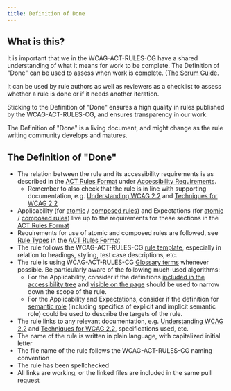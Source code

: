 ```yaml
---
title: Definition of Done
---
```


## What is this?

It is important that we in the WCAG-ACT-RULES-CG have a shared understanding of what it means for work to be complete. The Definition of "Done" can be used to assess when work is complete. ([The Scrum Guide](https://www.scrumguides.org/scrum-guide.html#artifact-transparency-done).

It can be used by rule authors as well as reviewers as a checklist to assess whether a rule is done or if it needs another iteration.

Sticking to the Definition of "Done" ensures a high quality in rules published by the WCAG-ACT-RULES-CG, and ensures transparency in our work.

The Definition of "Done" is a living document, and might change as the rule writing community develops and matures.

## The Definition of "Done"

- The relation between the rule and its accessibility requirements is as described in the [ACT Rules Format](https://www.w3.org/TR/act-rules-format/) under [Accessibility Requirements](https://www.w3.org/TR/act-rules-format/#structure-accessibility-requirements).
  - Remember to also check that the rule is in line with supporting documentation, e.g. [Understanding WCAG 2.2](https://www.w3.org/WAI/WCAG22/Understanding/) and [Techniques for WCAG 2.2](https://www.w3.org/WAI/WCAG22/Techniques/)
- Applicability (for [atomic](https://www.w3.org/TR/act-rules-format/#test-applicability) / [composed rules](https://www.w3.org/TR/act-rules-format/#aggregation-applicability)) and Expectations (for [atomic](https://www.w3.org/TR/act-rules-format/#test-expectations) / [composed rules](https://www.w3.org/TR/act-rules-format/#aggregation-expectations)) live up to the requirements for these sections in the [ACT Rules Format](https://www.w3.org/TR/act-rules-format/)
- Requirements for use of atomic and composed rules are followed, see [Rule Types](https://www.w3.org/TR/act-rules-format/#rule-types) in the [ACT Rules Format](https://www.w3.org/TR/act-rules-format/)
- The rule follows the WCAG-ACT-RULES-CG [rule template](/design/rule-template.html), especially in relation to headings, styling, test case descriptions, etc.
- The rule is using WCAG-ACT-RULES-CG [Glossary terms](https://act-rules.github.io/glossary) whenever possible. Be particularly aware of the following much-used algorithms:
  - For the Applicability, consider if the definitions [included in the accessibility tree](#included-in-the-accessibility-tree) and [visible on the page](#visible-on-the-page) should be used to narrow down the scope of the rule.
  - For the Applicability and Expectations, consider if the definition for [semantic role](#semantic-role) (including specifics of explicit and implicit semantic role) could be used to describe the targets of the rule.
- The rule links to any relevant documentation, e.g. [Understanding WCAG 2.2](https://www.w3.org/WAI/WCAG22/Understanding/) and [Techniques for WCAG 2.2](https://www.w3.org/WAI/WCAG22/Techniques/), specifications used, etc.
- The name of the rule is written in plain language, with capitalized initial letter
- The file name of the rule follows the WCAG-ACT-RULES-CG naming convention
- The rule has been spellchecked
- All links are working, or the linked files are included in the same pull request
